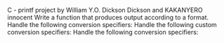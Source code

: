 C - printf project by William Y.O. Dickson Dickson and KAKANYERO innocent Write a function that produces output according to a format. Handle the following conversion specifiers: Handle the following custom conversion specifiers: Handle the following conversion specifiers:
